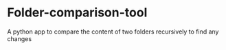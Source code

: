 # Folder-comparison-tool
A python app to compare the content of two folders recursively to find any changes

